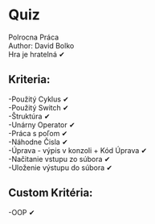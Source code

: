 # Quiz
Polrocna Práca\
Author: David Bolko\
Hra je hratelná ✔

## Kriteria:
-Použitý Cyklus ✔\
-Použitý Switch ✔\
-Štruktúra ✔\
-Unárny Operator ✔\
-Práca s poľom ✔\
-Náhodne Čisla ✔\
-Úprava - výpis v konzoli + Kód Úprava ✔\
-Načitanie vstupu zo súbora ✔\
-Uloženie výstupu do súbora ✔

## Custom Kritéria:
-OOP ✔

